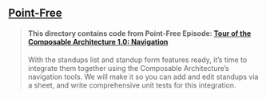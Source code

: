 ## [Point-Free](https://www.pointfree.co)

> #### This directory contains code from Point-Free Episode: [Tour of the Composable Architecture 1.0: Navigation](https://www.pointfree.co/episodes/ep244-tour-of-the-composable-architecture-1-0-navigation)
>
> With the standups list and standup form features ready, it’s time to integrate them together using the Composable Architecture’s navigation tools. We will make it so you can add and edit standups via a sheet, and write comprehensive unit tests for this integration.
